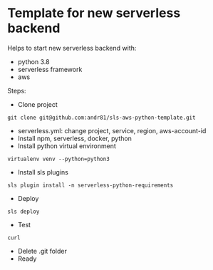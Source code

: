 # Template for new serverless backend

Helps to start new serverless backend with:
- python 3.8
- serverless framework
- aws

Steps:
- Clone project
```
git clone git@github.com:andr81/sls-aws-python-template.git
```
- serverless.yml: change project, service, region, aws-account-id
- Install npm, serverless, docker, python
- Install python virtual environment
```
virtualenv venv --python=python3
```
- Install sls plugins
```
sls plugin install -n serverless-python-requirements
```
- Deploy
```
sls deploy
```
- Test
```
curl
```
- Delete .git folder
- Ready